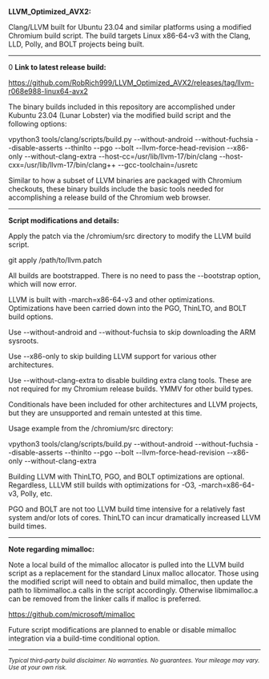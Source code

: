 **LLVM_Optimized_AVX2:**

Clang/LLVM built for Ubuntu 23.04 and similar platforms using a modified Chromium build script. The build targets Linux x86-64-v3 with the Clang, LLD, Polly, and BOLT projects being built.

----
0
**Link to latest release build:**

https://github.com/RobRich999/LLVM_Optimized_AVX2/releases/tag/llvm-r068e988-linux64-avx2

The binary builds included in this repository are accomplished under Kubuntu 23.04 (Lunar Lobster) via the modified build script and the following options:

vpython3 tools/clang/scripts/build.py --without-android --without-fuchsia --disable-asserts --thinlto --pgo --bolt --llvm-force-head-revision --x86-only --without-clang-extra --host-cc=/usr/lib/llvm-17/bin/clang --host-cxx=/usr/lib/llvm-17/bin/clang++ --gcc-toolchain=/usretc

Similar to how a subset of LLVM binaries are packaged with Chromium checkouts, these binary builds include the basic tools needed for accomplishing a release build of the Chromium web browser.

----

**Script modifications and details:**

Apply the patch via the /chromium/src directory to modify the LLVM build script.

git apply /path/to/llvm.patch

All builds are bootstrapped. There is no need to pass the --bootstrap option, which will now error.

LLVM is built with -march=x86-64-v3 and other optimizations. Optimizations have been carried down into the PGO, ThinLTO, and BOLT build options.

Use --without-android and --without-fuchsia to skip downloading the ARM sysroots.

Use --x86-only to skip building LLVM support for various other architectures.

Use --without-clang-extra to disable building extra clang tools. These are not required for my Chromium release builds. YMMV for other build types.

Conditionals have been included for other architectures and LLVM projects, but they are unsupported and remain untested at this time.

Usage example from the /chromium/src directory:

vpython3 tools/clang/scripts/build.py --without-android --without-fuchsia --disable-asserts --thinlto --pgo --bolt --llvm-force-head-revision --x86-only --without-clang-extra

Building LLVM with ThinLTO, PGO, and BOLT optimizations are optional. Regardless, LLLVM still builds with optimizations for -O3, -march=x86-64-v3, Polly, etc.

PGO and BOLT are not too LLVM build time intensive for a relatively fast system and/or lots of cores. ThinLTO can incur dramatically increased LLVM build times.

****

**Note regarding mimalloc:**

Note a local build of the mimalloc allocator is pulled into the LLVM build script as a replacement for the standard Linux malloc allocator. Those using the modified script will need to obtain and build mimalloc, then update the path to libmimalloc.a calls in the script accordingly. Otherwise libmimalloc.a can be removed from the linker calls if malloc is preferred.

https://github.com/microsoft/mimalloc

Future script modifications are planned to enable or disable mimalloc integration via a build-time conditional option.

****

<sub>*Typical third-party build disclaimer. No warranties. No guarantees. Your mileage may vary. Use at your own risk.*</sub>
